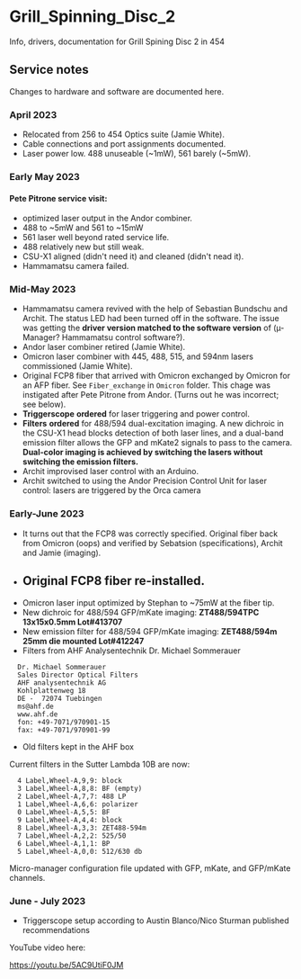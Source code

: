 # Grill_Spinning_Disc_2
 Info, drivers, documentation for Grill Spining Disc 2 in 454

## Service notes ##

Changes to hardware and software are documented here.

### April 2023
- Relocated from 256 to 454 Optics suite (Jamie White).
- Cable connections and port assignments documented.
- Laser power low.  488 unuseable (~1mW), 561 barely (~5mW).

### Early May 2023

#### Pete Pitrone service visit:
- optimized laser output in the Andor combiner. 
- 488 to ~5mW and 561 to ~15mW
- 561 laser well beyond rated service life.  
- 488 relatively new but still weak.
- CSU-X1 aligned (didn't need it) and cleaned (didn't nead it).
- Hammamatsu camera failed.

### Mid-May 2023
- Hammamatsu camera revived with the help of Sebastian Bundschu and Archit. The status LED had been turned off in the software. The issue was getting the **driver version matched to the software version** of (µ-Manager?  Hammamatsu control software?).
- Andor laser combiner retired (Jamie White).
- Omicron laser combiner with 445, 488, 515, and 594nm lasers commissioned (Jamie White).
- Original FCP8 fiber that arrived with Omicron exchanged by Omicron for an AFP fiber. See `Fiber_exchange` in `Omicron` folder.  This chage was instigated after Pete Pitrone from Andor. (Turns out he was incorrect; see below). 
- **Triggerscope** **ordered** for laser triggering and power control.
- **Filters** **ordered** for 488/594 dual-excitation imaging. A new dichroic in the CSU-X1 head blocks detection of both laser lines, and a dual-band emission filter allows the GFP and mKate2 signals to pass to the camera.  **Dual-color imaging is achieved by switching the lasers without switching the emission filters.**
- Archit improvised laser control with an Arduino.
- Archit switched to using the Andor Precision Control Unit for laser control: lasers are triggered by the Orca camera

### Early-June 2023
- It turns out that the FCP8 was correctly specified.  Original fiber back from Omicron (oops) and verified by Sebatsion (specifications), Archit and Jamie (imaging).
- ## Original FCP8 fiber re-installed. ##
- Omicron laser input optimized by Stephan to ~75mW at the fiber tip.
- New dichroic for 488/594 GFP/mKate imaging: **ZT488/594TPC 13x15x0.5mm Lot#413707**
- New emission filter for 488/594 GFP/mKate imaging: **ZET488/594m 25mm die mounted Lot#412247**
- Filters from AHF Analysentechnik Dr. Michael Sommerauer
```
  Dr. Michael Sommerauer
  Sales Director Optical Filters
  AHF analysentechnik AG
  Kohlplattenweg 18
  DE -  72074 Tuebingen
  ms@ahf.de
  www.ahf.de
  fon: +49-7071/970901-15
  fax: +49-7071/970901-99
```
- Old filters kept in the AHF box

Current filters in the Sutter Lambda 10B are now:

```
  4 Label,Wheel-A,9,9: block
  3 Label,Wheel-A,8,8: BF (empty)
  2 Label,Wheel-A,7,7: 488 LP
  1 Label,Wheel-A,6,6: polarizer
  0 Label,Wheel-A,5,5: BF
  9 Label,Wheel-A,4,4: block
  8 Label,Wheel-A,3,3: ZET488-594m
  7 Label,Wheel-A,2,2: 525/50
  6 Label,Wheel-A,1,1: BP
  5 Label,Wheel-A,0,0: 512/630 db

```

Micro-manager configuration file updated with GFP, mKate, and GFP/mKate channels.

### June - July 2023

- Triggerscope setup according to Austin Blanco/Nico Sturman published recommendations

YouTube video here: 

https://youtu.be/5AC9UtiF0JM
  

